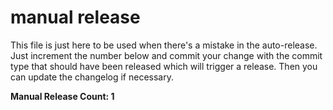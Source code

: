 # manual release

This file is just here to be used when there's a mistake in the auto-release.
Just increment the number below and commit your change with the commit type
that should have been released which will trigger a release. Then you can
update the changelog if necessary.

**Manual Release Count: 1**

